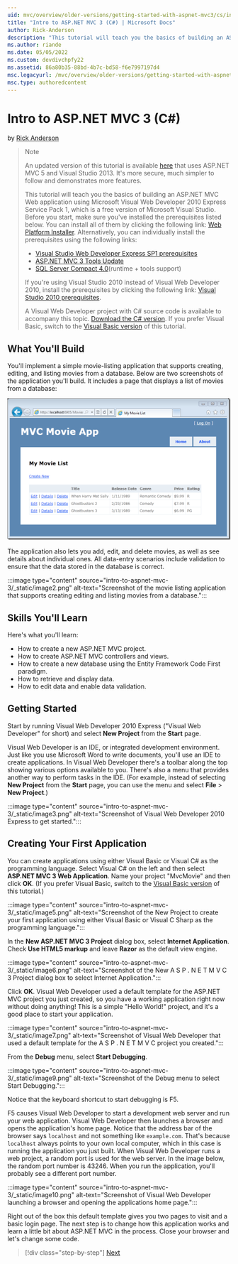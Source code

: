 ```yaml
---
uid: mvc/overview/older-versions/getting-started-with-aspnet-mvc3/cs/intro-to-aspnet-mvc-3
title: "Intro to ASP.NET MVC 3 (C#) | Microsoft Docs"
author: Rick-Anderson
description: "This tutorial will teach you the basics of building an ASP.NET MVC Web application using Microsoft Visual Web Developer 2010 Express Service Pack 1, which is... (C#)"
ms.author: riande
ms.date: 05/05/2022
ms.custom: devdivchpfy22
ms.assetid: 86a80b35-88bd-4b7c-bd58-f6e7997197d4
msc.legacyurl: /mvc/overview/older-versions/getting-started-with-aspnet-mvc3/cs/intro-to-aspnet-mvc-3
msc.type: authoredcontent
---
```

# Intro to ASP.NET MVC 3 (C#)

by [Rick Anderson](https://twitter.com/RickAndMSFT)

> > [!NOTE]
> > An updated version of this tutorial is available [here](../../../getting-started/introduction/getting-started.md) that uses ASP.NET MVC 5 and Visual Studio 2013. It's more secure, much simpler to follow and demonstrates more features.
> 
> 
> This tutorial will teach you the basics of building an ASP.NET MVC Web application using Microsoft Visual Web Developer 2010 Express Service Pack 1, which is a free version of Microsoft Visual Studio. Before you start, make sure you've installed the prerequisites listed below. You can install all of them by clicking the following link: [Web Platform Installer](https://www.microsoft.com/web/gallery/install.aspx?appid=VWD2010SP1Pack). Alternatively, you can individually install the prerequisites using the following links:
> 
> - [Visual Studio Web Developer Express SP1 prerequisites](https://www.microsoft.com/web/gallery/install.aspx?appid=VWD2010SP1Pack)
> - [ASP.NET MVC 3 Tools Update](https://www.microsoft.com/web/gallery/install.aspx?appsxml=&amp;appid=MVC3)
> - [SQL Server Compact 4.0](https://www.microsoft.com/web/gallery/install.aspx?appid=SQLCE;SQLCEVSTools_4_0)(runtime + tools support)
> 
> If you're using Visual Studio 2010 instead of Visual Web Developer 2010, install the prerequisites by clicking the following link: [Visual Studio 2010 prerequisites](https://www.microsoft.com/web/gallery/install.aspx?appsxml=&amp;appid=VS2010SP1Pack).
> 
> A Visual Web Developer project with C# source code is available to accompany this topic. [Download the C# version](https://code.msdn.microsoft.com/Introduction-to-MVC-3-10d1b098). If you prefer Visual Basic, switch to the [Visual Basic version](../vb/intro-to-aspnet-mvc-3.md) of this tutorial.

## What You'll Build

You'll implement a simple movie-listing application that supports creating, editing, and listing movies from a database. Below are two screenshots of the application you'll build. It includes a page that displays a list of movies from a database:

![MoviesWithVariousSm](intro-to-aspnet-mvc-3/_static/image1.png)

The application also lets you add, edit, and delete movies, as well as see details about individual ones. All data-entry scenarios include validation to ensure that the data stored in the database is correct.

:::image type="content" source="intro-to-aspnet-mvc-3/_static/image2.png" alt-text="Screenshot of the movie listing application that supports creating editing and listing movies from a database.":::

## Skills You'll Learn

Here's what you'll learn:

- How to create a new ASP.NET MVC project.
- How to create ASP.NET MVC controllers and views.
- How to create a new database using the Entity Framework Code First paradigm.
- How to retrieve and display data.
- How to edit data and enable data validation.

## Getting Started

Start by running Visual Web Developer 2010 Express ("Visual Web Developer" for short) and select **New Project** from the **Start** page.

Visual Web Developer is an IDE, or integrated development environment. Just like you use Microsoft Word to write documents, you'll use an IDE to create applications. In Visual Web Developer there's a toolbar along the top showing various options available to you. There's also a menu that provides another way to perform tasks in the IDE. (For example, instead of selecting **New Project** from the **Start** page, you can use the menu and select **File** &gt; **New Project**.)

:::image type="content" source="intro-to-aspnet-mvc-3/_static/image3.png" alt-text="Screenshot of Visual Web Developer 2010 Express to get started.":::

## Creating Your First Application

You can create applications using either Visual Basic or Visual C# as the programming language. Select Visual C# on the left and then select **ASP.NET MVC 3 Web Application**. Name your project "MvcMovie" and then click **OK**. (If you prefer Visual Basic, switch to the [Visual Basic version](../vb/intro-to-aspnet-mvc-3.md) of this tutorial.)

:::image type="content" source="intro-to-aspnet-mvc-3/_static/image5.png" alt-text="Screenshot of the New Project to create your first application using either Visual Basic or Visual C Sharp as the programming language.":::

In the **New ASP.NET MVC 3 Project** dialog box, select **Internet Application**. Check **Use HTML5 markup** and leave **Razor** as the default view engine.

:::image type="content" source="intro-to-aspnet-mvc-3/_static/image6.png" alt-text="Screenshot of the New A S P . N E T M V C 3 Project dialog box to select Internet Application.":::

Click **OK**. Visual Web Developer used a default template for the ASP.NET MVC project you just created, so you have a working application right now without doing anything! This is a simple "Hello World!" project, and it's a good place to start your application.

:::image type="content" source="intro-to-aspnet-mvc-3/_static/image7.png" alt-text="Screenshot of Visual Web Developer that used a default template for the A S P . N E T M V C project you created.":::

From the **Debug** menu, select **Start Debugging**.

:::image type="content" source="intro-to-aspnet-mvc-3/_static/image9.png" alt-text="Screenshot of the Debug menu to select Start Debugging.":::

Notice that the keyboard shortcut to start debugging is F5.

F5 causes Visual Web Developer to start a development web server and run your web application. Visual Web Developer then launches a browser and opens the application's home page. Notice that the address bar of the browser says `localhost` and not something like `example.com`. That's because `localhost` always points to your own local computer, which in this case is running the application you just built. When Visual Web Developer runs a web project, a random port is used for the web server. In the image below, the random port number is 43246. When you run the application, you'll probably see a different port number.

:::image type="content" source="intro-to-aspnet-mvc-3/_static/image10.png" alt-text="Screenshot of Visual Web Developer launching a browser and opening the applications home page.":::

Right out of the box this default template gives you two pages to visit and a basic login page. The next step is to change how this application works and learn a little bit about ASP.NET MVC in the process. Close your browser and let's change some code.

> [!div class="step-by-step"]
> [Next](adding-a-controller.md)
